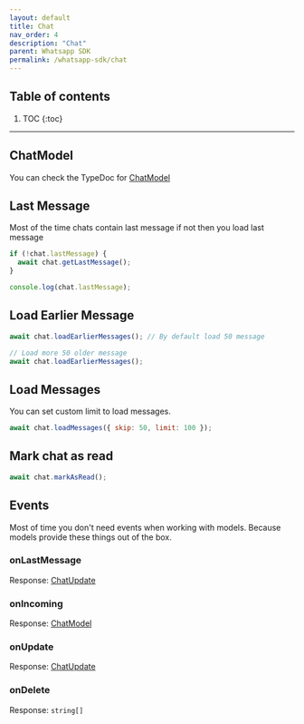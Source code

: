 ```yaml
---
layout: default
title: Chat
nav_order: 4
description: "Chat"
parent: Whatsapp SDK
permalink: /whatsapp-sdk/chat
---
```


## Table of contents

1. TOC
{:toc}

---

## ChatModel

You can check the TypeDoc for [ChatModel](typedocs/whatsapp-sdk/classes/models_chat_model.default.html)

## Last Message

Most of the time chats contain last message if not then you load last message

```js
if (!chat.lastMessage) {
  await chat.getLastMessage();
}

console.log(chat.lastMessage);
```

## Load Earlier Message

```js
await chat.loadEarlierMessages(); // By default load 50 message

// Load more 50 older message
await chat.loadEarlierMessages();
```

## Load Messages

You can set custom limit to load messages.

```js
await chat.loadMessages({ skip: 50, limit: 100 });
```

## Mark chat as read

```js
await chat.markAsRead();
```

## Events

Most of time you don't need events when working with models. Because models provide these things out of the box.

### onLastMessage

Response: [ChatUpdate](typedocs/whatsapp-sdk/types/events_chat_events.CBChatUpdate.html)

### onIncoming

Response: [ChatModel](typedocs/whatsapp-sdk/classes/models_chat_model.default.html)

### onUpdate

Response: [ChatUpdate](typedocs/whatsapp-sdk/types/events_chat_events.CBChatUpdate.html)

### onDelete

Response: `string[]`
